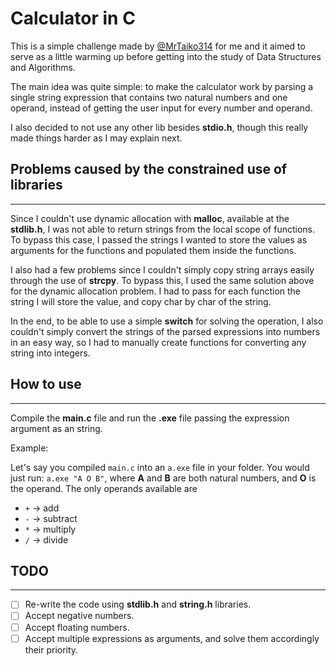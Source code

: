 # Calculator in C

This is a simple challenge made by [@MrTaiko314](https://github.com/MrTaiko314) for me and it aimed to serve as a little warming up before getting into the study of Data Structures and Algorithms.

The main idea was quite simple: to make the calculator work by parsing a single string expression that contains two natural numbers and one operand, instead of getting the user input for every number and operand.

I also decided to not use any other lib besides **stdio.h**, though this really made things harder as I may explain next.

## Problems caused by the constrained use of libraries

---

Since I couldn't use dynamic allocation with **malloc**, available at the **stdlib.h**, I was not able to return strings from the local scope of functions.
To bypass this case, I passed the strings I wanted to store the values as arguments for the functions and populated them inside the functions.

I also had a few problems since I couldn't simply copy string arrays easily through the use of **strcpy**. To bypass this, I used the same solution above for the dynamic allocation problem. I had to pass for each function the string I will store the value, and copy char by char of the string.

In the end, to be able to use a simple **switch** for solving the operation, I also couldn't simply convert the strings of the parsed expressions into numbers in an easy way, so I had to manually create functions for converting any string into integers.

## How to use

---

Compile the **main.c** file and run the **.exe** file passing the expression argument as an string.

Example:

Let's say you compiled `main.c` into an `a.exe` file in your folder.
You would just run: `a.exe "A O B"`, where **A** and **B** are both natural numbers, and **O** is the operand.
The only operands available are

- `+` -> add
- `-` -> subtract
- `*` -> multiply
- `/` -> divide

## TODO

---

- [ ] Re-write the code using **stdlib.h** and **string.h** libraries.
- [ ] Accept negative numbers.
- [ ] Accept floating numbers.
- [ ] Accept multiple expressions as arguments, and solve them accordingly their priority.